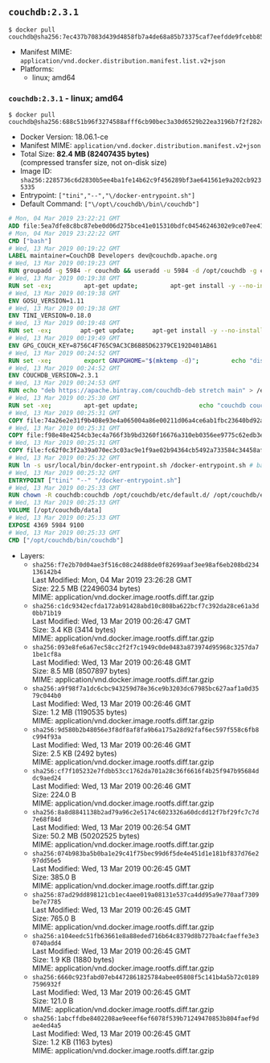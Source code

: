 ## `couchdb:2.3.1`

```console
$ docker pull couchdb@sha256:7ec437b7083d439d4858fb7a4de68a85b73375caf7eefdde9fcebb8537d83bf6
```

-	Manifest MIME: `application/vnd.docker.distribution.manifest.list.v2+json`
-	Platforms:
	-	linux; amd64

### `couchdb:2.3.1` - linux; amd64

```console
$ docker pull couchdb@sha256:688c51b96f3274588afff6cb90bec3a30d6529b22ea3196b7f2f282c91b73edf
```

-	Docker Version: 18.06.1-ce
-	Manifest MIME: `application/vnd.docker.distribution.manifest.v2+json`
-	Total Size: **82.4 MB (82407435 bytes)**  
	(compressed transfer size, not on-disk size)
-	Image ID: `sha256:2285736c6d2830b5ee4ba1fe14b62c9f456289bf3ae641561e9a202cb9235335`
-	Entrypoint: `["tini","--","\/docker-entrypoint.sh"]`
-	Default Command: `["\/opt\/couchdb\/bin\/couchdb"]`

```dockerfile
# Mon, 04 Mar 2019 23:22:21 GMT
ADD file:5ea7dfe8c8bc87ebe0d06d275bce41e015310bdfc04546246302e9ce07ee416c in / 
# Mon, 04 Mar 2019 23:22:22 GMT
CMD ["bash"]
# Wed, 13 Mar 2019 00:19:22 GMT
LABEL maintainer=CouchDB Developers dev@couchdb.apache.org
# Wed, 13 Mar 2019 00:19:23 GMT
RUN groupadd -g 5984 -r couchdb && useradd -u 5984 -d /opt/couchdb -g couchdb couchdb
# Wed, 13 Mar 2019 00:19:38 GMT
RUN set -ex;         apt-get update;         apt-get install -y --no-install-recommends                 apt-transport-https                 ca-certificates                 dirmngr                 gnupg         ;         rm -rf /var/lib/apt/lists/*
# Wed, 13 Mar 2019 00:19:38 GMT
ENV GOSU_VERSION=1.11
# Wed, 13 Mar 2019 00:19:38 GMT
ENV TINI_VERSION=0.18.0
# Wed, 13 Mar 2019 00:19:48 GMT
RUN set -ex; 		apt-get update; 	apt-get install -y --no-install-recommends wget; 	rm -rf /var/lib/apt/lists/*; 		dpkgArch="$(dpkg --print-architecture | awk -F- '{ print $NF }')"; 		wget -O /usr/local/bin/gosu "https://github.com/tianon/gosu/releases/download/${GOSU_VERSION}/gosu-$dpkgArch"; 	wget -O /usr/local/bin/gosu.asc "https://github.com/tianon/gosu/releases/download/$GOSU_VERSION/gosu-$dpkgArch.asc"; 	export GNUPGHOME="$(mktemp -d)";         echo "disable-ipv6" >> ${GNUPGHOME}/dirmngr.conf;         for server in $(shuf -e pgpkeys.mit.edu             ha.pool.sks-keyservers.net             hkp://p80.pool.sks-keyservers.net:80             pgp.mit.edu) ; do         gpg --batch --keyserver $server --recv-keys B42F6819007F00F88E364FD4036A9C25BF357DD4 && break || : ;         done; 	gpg --batch --verify /usr/local/bin/gosu.asc /usr/local/bin/gosu; 	rm -rf "$GNUPGHOME" /usr/local/bin/gosu.asc; 	chmod +x /usr/local/bin/gosu; 	gosu nobody true;     	wget -O /usr/local/bin/tini "https://github.com/krallin/tini/releases/download/v${TINI_VERSION}/tini-$dpkgArch"; 	wget -O /usr/local/bin/tini.asc "https://github.com/krallin/tini/releases/download/v${TINI_VERSION}/tini-$dpkgArch.asc"; 	export GNUPGHOME="$(mktemp -d)";         echo "disable-ipv6" >> ${GNUPGHOME}/dirmngr.conf;         for server in $(shuf -e pgpkeys.mit.edu             ha.pool.sks-keyservers.net             hkp://p80.pool.sks-keyservers.net:80             pgp.mit.edu) ; do         gpg --batch --keyserver $server --recv-keys 595E85A6B1B4779EA4DAAEC70B588DFF0527A9B7 && break || : ;         done; 	gpg --batch --verify /usr/local/bin/tini.asc /usr/local/bin/tini; 	rm -rf "$GNUPGHOME" /usr/local/bin/tini.asc; 	chmod +x /usr/local/bin/tini;         apt-get purge -y --auto-remove wget; 	tini --version
# Wed, 13 Mar 2019 00:19:49 GMT
ENV GPG_COUCH_KEY=8756C4F765C9AC3CB6B85D62379CE192D401AB61
# Wed, 13 Mar 2019 00:24:52 GMT
RUN set -xe;         export GNUPGHOME="$(mktemp -d)";         echo "disable-ipv6" >> ${GNUPGHOME}/dirmngr.conf;         for server in $(shuf -e pgpkeys.mit.edu             ha.pool.sks-keyservers.net             hkp://p80.pool.sks-keyservers.net:80             pgp.mit.edu) ; do                 gpg --batch --keyserver $server --recv-keys $GPG_COUCH_KEY && break || : ;         done;         gpg --batch --export $GPG_COUCH_KEY > /etc/apt/trusted.gpg.d/couchdb.gpg;         command -v gpgconf && gpgconf --kill all || :;         rm -rf "$GNUPGHOME";         apt-key list
# Wed, 13 Mar 2019 00:24:52 GMT
ENV COUCHDB_VERSION=2.3.1
# Wed, 13 Mar 2019 00:24:53 GMT
RUN echo "deb https://apache.bintray.com/couchdb-deb stretch main" > /etc/apt/sources.list.d/couchdb.list
# Wed, 13 Mar 2019 00:25:30 GMT
RUN set -xe;         apt-get update;                 echo "couchdb couchdb/mode select none" | debconf-set-selections;         DEBIAN_FRONTEND=noninteractive apt-get install -y --allow-downgrades --allow-remove-essential --allow-change-held-packages                 couchdb="$COUCHDB_VERSION"~stretch         ;         rmdir /var/lib/couchdb /var/log/couchdb;         rm /opt/couchdb/data /opt/couchdb/var/log;         mkdir -p /opt/couchdb/data /opt/couchdb/var/log;         chown couchdb:couchdb /opt/couchdb/data /opt/couchdb/var/log;         chmod 777 /opt/couchdb/data /opt/couchdb/var/log;         rm /opt/couchdb/etc/default.d/10-filelog.ini;         rm -rf /var/lib/apt/lists/*
# Wed, 13 Mar 2019 00:25:31 GMT
COPY file:74a26e2e31f9b408e93e4a065004a86e00211d06a4ce6ab1fbc23640bd92a929 in /opt/couchdb/etc/default.d/ 
# Wed, 13 Mar 2019 00:25:31 GMT
COPY file:f98e48e4254cb3ec4a766f3b9bd3260f16676a310eb0356ee9775c62edb3e8f3 in /opt/couchdb/etc/ 
# Wed, 13 Mar 2019 00:25:31 GMT
COPY file:fc62f0c3f2a39a070ec3c03ac9e1f9ae02b94364cb5492a733584c34458af969 in /usr/local/bin 
# Wed, 13 Mar 2019 00:25:32 GMT
RUN ln -s usr/local/bin/docker-entrypoint.sh /docker-entrypoint.sh # backwards compat
# Wed, 13 Mar 2019 00:25:32 GMT
ENTRYPOINT ["tini" "--" "/docker-entrypoint.sh"]
# Wed, 13 Mar 2019 00:25:33 GMT
RUN chown -R couchdb:couchdb /opt/couchdb/etc/default.d/ /opt/couchdb/etc/vm.args
# Wed, 13 Mar 2019 00:25:33 GMT
VOLUME [/opt/couchdb/data]
# Wed, 13 Mar 2019 00:25:33 GMT
EXPOSE 4369 5984 9100
# Wed, 13 Mar 2019 00:25:33 GMT
CMD ["/opt/couchdb/bin/couchdb"]
```

-	Layers:
	-	`sha256:f7e2b70d04ae3f516c08c24d88de0f82699aaf3ee98af6eb208bd234136142b4`  
		Last Modified: Mon, 04 Mar 2019 23:26:28 GMT  
		Size: 22.5 MB (22496034 bytes)  
		MIME: application/vnd.docker.image.rootfs.diff.tar.gzip
	-	`sha256:c1dc9342ecfda172ab91428abd10c808ba622bcf7c392da28ce61a3d0bb71b19`  
		Last Modified: Wed, 13 Mar 2019 00:26:47 GMT  
		Size: 3.4 KB (3414 bytes)  
		MIME: application/vnd.docker.image.rootfs.diff.tar.gzip
	-	`sha256:093e8fe6a67ec58cc2f2f7c1949c0de0483a873974d95968c3257da71be1cf8a`  
		Last Modified: Wed, 13 Mar 2019 00:26:48 GMT  
		Size: 8.5 MB (8507897 bytes)  
		MIME: application/vnd.docker.image.rootfs.diff.tar.gzip
	-	`sha256:a9f98f7a1dc6cbc943259d78e36ce9b3203dc67985bc627aaf1a0d3579c044b0`  
		Last Modified: Wed, 13 Mar 2019 00:26:46 GMT  
		Size: 1.2 MB (1190535 bytes)  
		MIME: application/vnd.docker.image.rootfs.diff.tar.gzip
	-	`sha256:9d580b2b48056e3f8df8af8fa9b6a175a28d92faf6ec597f558c6fb8c994f93a`  
		Last Modified: Wed, 13 Mar 2019 00:26:46 GMT  
		Size: 2.5 KB (2492 bytes)  
		MIME: application/vnd.docker.image.rootfs.diff.tar.gzip
	-	`sha256:cf7f105232e7fdbb53cc1762da701a28c36f6616f4b25f947b95684ddc9aed24`  
		Last Modified: Wed, 13 Mar 2019 00:26:46 GMT  
		Size: 224.0 B  
		MIME: application/vnd.docker.image.rootfs.diff.tar.gzip
	-	`sha256:8a8d8841138b2ad79a96c2e5174c6023326a60dcdd12f7bf29fc7c7d7e68f84d`  
		Last Modified: Wed, 13 Mar 2019 00:26:54 GMT  
		Size: 50.2 MB (50202525 bytes)  
		MIME: application/vnd.docker.image.rootfs.diff.tar.gzip
	-	`sha256:074b983ba5b0ba1e29c41f75bec99d6f5de4e451d1e181bf837d76e297dd56e5`  
		Last Modified: Wed, 13 Mar 2019 00:26:45 GMT  
		Size: 385.0 B  
		MIME: application/vnd.docker.image.rootfs.diff.tar.gzip
	-	`sha256:87ad29dd898121cb1ec4aee019a08131e537ca4dd95a9e770aaf7309be7e7785`  
		Last Modified: Wed, 13 Mar 2019 00:26:45 GMT  
		Size: 765.0 B  
		MIME: application/vnd.docker.image.rootfs.diff.tar.gzip
	-	`sha256:a104eedc51fb63661e8a88eded716b64c8379d8b727ba4cfaeffe3e30740add4`  
		Last Modified: Wed, 13 Mar 2019 00:26:45 GMT  
		Size: 1.9 KB (1880 bytes)  
		MIME: application/vnd.docker.image.rootfs.diff.tar.gzip
	-	`sha256:6660c923fabd07eb4472861825784abee05808f5c141b4a5b72c01897596932f`  
		Last Modified: Wed, 13 Mar 2019 00:26:45 GMT  
		Size: 121.0 B  
		MIME: application/vnd.docker.image.rootfs.diff.tar.gzip
	-	`sha256:1abcffdbe8402208ae9eeef6ef6078f539b71249470853b804faef9dae4ed4a5`  
		Last Modified: Wed, 13 Mar 2019 00:26:45 GMT  
		Size: 1.2 KB (1163 bytes)  
		MIME: application/vnd.docker.image.rootfs.diff.tar.gzip
